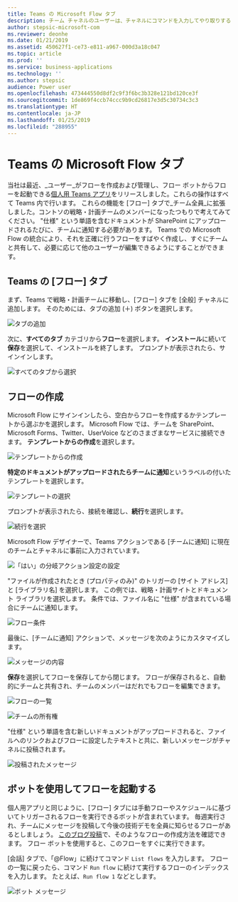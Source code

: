 ```yaml
---
title: Teams の Microsoft Flow タブ
description: チーム チャネルのユーザーは、チャネルにコマンドを入力してやり取りするだけで、新しいタブやテキストを使用して対話できます。
author: stepsic-microsoft-com
ms.reviewer: deonhe
ms.date: 01/21/2019
ms.assetid: 450627f1-ce73-e811-a967-000d3a18c047
ms.topic: article
ms.prod: ''
ms.service: business-applications
ms.technology: ''
ms.author: stepsic
audience: Power user
ms.openlocfilehash: 473444550d8df2c9f3f6bc3b328e121bd120ce3f
ms.sourcegitcommit: 1de869f4ccb74ccc9b9cd26817e3d5c30734c3c3
ms.translationtype: HT
ms.contentlocale: ja-JP
ms.lasthandoff: 01/25/2019
ms.locfileid: "288955"
---
```

# <a name="microsoft-flow-tab-in-teams"></a>Teams の Microsoft Flow タブ




当社は最近、_ユーザー_がフローを作成および管理し、フロー ボットからフローを起動できる[個人用 Teams アプリ](https://flow.microsoft.com/blog/microsoft-flow-in-microsoft-teams/)をリリースしました。これらの操作はすべて Teams 内で行います。 これらの機能を [フロー] タブで_チーム全員_に拡張しました。コントソの戦略・計画チームのメンバーになったつもりで考えてみてください。 "仕様" という単語を含むドキュメントが SharePoint にアップロードされるたびに、チームに通知する必要があります。 Teams での Microsoft Flow の統合により、それを正確に行うフローをすばやく作成し、すぐにチームと共有して、必要に応じて他のユーザーが編集できるようにすることができます。 

## <a name="flow-tab-in-teams"></a>Teams の [フロー] タブ

まず、Teams で戦略・計画チームに移動し、[フロー] タブを [全般] チャネルに追加します。 そのためには、タブの追加 (＋) ボタンを選択します。

![タブの追加](media/flow-tab-teams-1.png "タブの追加")

次に、**すべてのタブ** カテゴリから**フロー**を選択します。 **インストール**に続いて**保存**を選択して、インストールを終了します。 プロンプトが表示されたら、サインインします。

![すべてのタブから選択](media/flow-tab-teams-2.png "すべてのタブから選択")

## <a name="create-a-flow"></a>フローの作成

Microsoft Flow にサインインしたら、空白からフローを作成するかテンプレートから選ぶかを選択します。 Microsoft Flow では、チームを SharePoint、Microsoft Forms、Twitter、UserVoice などのさまざまなサービスに接続できます。 **テンプレートからの作成**を選択します。  

![テンプレートからの作成](media/flow-tab-teams-3.png "テンプレートからの作成")

**特定のドキュメントがアップロードされたらチームに通知**というラベルの付いたテンプレートを選択します。

![テンプレートの選択](media/flow-tab-teams-4.png "テンプレートの選択")

プロンプトが表示されたら、接続を確認し、**続行**を選択します。

![続行を選択](media/flow-tab-teams-5.png "続行を選択")

Microsoft Flow デザイナーで、Teams アクションである [チームに通知] に現在のチームとチャネルに事前に入力されています。

![「はい」の分岐アクション設定の設定](media/flow-tab-teams-6.png "「はい」の分岐アクション設定の設定")

"ファイルが作成されたとき (プロパティのみ)" のトリガーの [サイト アドレス] と [ライブラリ名] を選択します。 この例では、戦略・計画サイトとドキュメント ライブラリを選択します。 条件では、ファイル名に "仕様" が含まれている場合にチームに通知します。

![フロー条件](media/flow-tab-teams-6_a.png "フロー条件")

最後に、[チームに通知] アクションで、メッセージを次のようにカスタマイズします。

![メッセージの内容](media/flow-tab-teams-7.png "メッセージの内容")

**保存**を選択してフローを保存してから閉じます。 フローが保存されると、自動的にチームと共有され、チームのメンバーはだれでもフローを編集できます。

![フローの一覧](media/flow-tab-teams-7_a.png "フローの一覧")

![チームの所有権](media/flow-tab-teams-8.png "チームの所有権")

"仕様" という単語を含む新しいドキュメントがアップロードされると、ファイルへのリンクおよびフローに設定したテキストと共に、新しいメッセージがチャネルに投稿されます。   

![投稿されたメッセージ](media/flow-tab-teams-9.png "投稿されたメッセージ")

## <a name="use-the-bot-to-launch-flows"></a>ボットを使用してフローを起動する

個人用アプリと同じように、[フロー] タブには手動フローやスケジュールに基づいてトリガーされるフローを実行できるボットが含まれています。 毎週実行され、チームにメッセージを投稿して今後の技術デモを全員に知らせるフローがあるとしましょう。 [このブログ投稿](https://flow.microsoft.com/blog/email-digest-date-manipulations/)で、そのようなフローの作成方法を確認できます。 フロー ボットを使用すると、このフローをすぐに実行できます。

[会話] タブで、「\@Flow」に続けてコマンド `List flows` を入力します。 フローの一覧に戻ったら、コマンド `Run flow` に続けて実行するフローのインデックスを入力します。 たとえば、`Run flow 1` などとします。

![ボット メッセージ](media/flow-tab-teams-10.png "ボット メッセージ")
